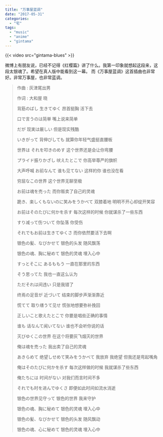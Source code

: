 ```yaml
---
title: "万事屋蓝调"
date: "2017-05-31"
categories: 
  - "宅"
tags: 
  - "music"
  - "anime"
  - "gintama"
---
```


{{< video src="gintama-blues" >}}

微博上有朋友说，已经不记得《红樱篇》讲了什么。我第一印象就想起这段来，这段太银魂了。希望在真人版中能看到这一幕。 而《万事屋蓝调》这首插曲也非常好。非常万事屋，也非常蓝调。 

> 作曲 : 灰津尾出男
>
> 作词 : 大和屋 晓
>
> 背筋のばし 生きてゆく 昂首挺胸 活下去
>
> 口で言うのは简単 嘴上说来简单
>
> だが 现実は厳しい 但是现实残酷
>
> いきがって 背伸びしても 就算你年轻气盛挺直腰板
>
> 世界は それを叩きのめす 这个世界还是会让你弯腰
>
> プライド振りかざし 吠えたとこで 你高举尊严的旗帜
>
> 大声呼喊 お前なんて 谁も见てない 这样的你 谁也没在看
>
> 穷屈なこの世界 这个世界无聊至极
>
> お前は魂を売った 而你贩卖了自己的灵魂
>
> 跪き、楽しくもないのに笑みをうかべて 双膝着地 明明不开心却绽开笑容
>
> お前はそのたびに何かを杀す 每次这样的时候 你就谋杀了一些东西
>
> すり减って伤ついて 你坠落 你受伤
>
> それでもお前は生きてゆくさ 而你依然要活下去啊
>
> 银色の髪、なびかせて 银色的头发 随风飘荡
>
> 银色の魂、胸に秘めて 银色的灵魂 埋入心中
>
> すっとそこに あるももう 一直在那里的东西
>
> そう思ってた 我也一直这么认为
>
> ただそれは间违い 只是我错了
>
> 终焉の足音が 近づいて 结束的脚步声渐渐靠近
>
> 慌てて 取り缮うて见せ 慌张地想要弥补挽回
>
> 正しいこと歌えたとこで 你要是唱些正确的事情
>
> 谁も 话なんて闻いてない 谁也不会听你说的话
>
> 灭びゆくこの世界 在这个将要灰飞烟灭的世界
>
> 俺は魂を売った 我出卖了自己的灵魂
>
> あきらめて 绝望しせめて笑みをうかべて 我放弃 我绝望 但我还是弯起嘴角
>
> 俺はそのたびに何かを杀す 每次这样做的时候 我就谋杀了些东西
>
> 俺たちには 时间がない 对我们而言时间不多
>
> それでも时を进んでゆくさ 即便如此时间如流水消逝
>
> 银色の世界见守って 银色的世界 我来守护
>
> 银色の魂、胸に秘めて 银色的灵魂 埋入心中
>
> 银色の髪、なびかせて 银色的头发 随风飘动
>
> 银色の魂、心に秘めて 银色的灵魂 埋入心中
